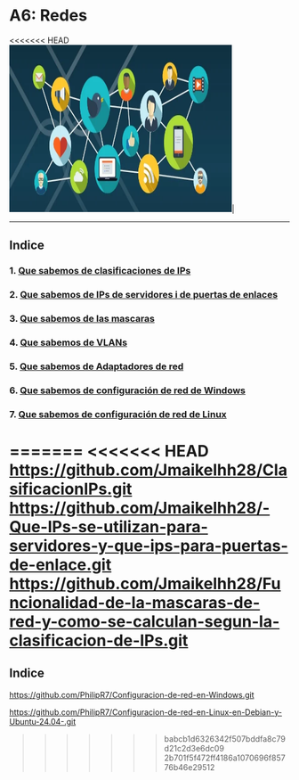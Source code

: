 # A6: Redes

<<<<<<< HEAD
<img src="https://github.com/Jmaikelhh28/SMX2_M12.2_PJ_S-ntesi_Fase4_A06/blob/main/redes.webp" width="400" height="300">|


---------------------

## Indice

### 1. [Que sabemos de clasificaciones de IPs](https://github.com/Jmaikelhh28/ClasificacionIPs.git)
### 2. [Que sabemos de IPs de servidores i de puertas de enlaces](https://github.com/Jmaikelhh28/-Que-IPs-se-utilizan-para-servidores-y-que-ips-para-puertas-de-enlace.git)
### 3. [Que sabemos de las mascaras](https://github.com/Jmaikelhh28/Funcionalidad-de-la-mascaras-de-red-y-como-se-calculan-segun-la-clasificacion-de-IPs.git)
### 4. [Que sabemos de VLANs](https://github.com/OscraSanchez/VLAN.git)
### 5. [Que sabemos de Adaptadores de red](https://github.com/OscraSanchez/Adaptadores-de-Red.git)
### 6. [Que sabemos de configuración de red de Windows](https://github.com/PhilipR7/Configuracion-de-red-en-Windows.git)
### 7. [Que sabemos de configuración de red de Linux](https://github.com/PhilipR7/Configuracion-de-red-en-Linux-en-Debian-y-Ubuntu-24.04-.git)
=======
<<<<<<< HEAD
https://github.com/Jmaikelhh28/ClasificacionIPs.git
https://github.com/Jmaikelhh28/-Que-IPs-se-utilizan-para-servidores-y-que-ips-para-puertas-de-enlace.git
https://github.com/Jmaikelhh28/Funcionalidad-de-la-mascaras-de-red-y-como-se-calculan-segun-la-clasificacion-de-IPs.git
=======

## Indice


https://github.com/PhilipR7/Configuracion-de-red-en-Windows.git

 https://github.com/PhilipR7/Configuracion-de-red-en-Linux-en-Debian-y-Ubuntu-24.04-.git
>>>>>>> babcb1d6326342f507bddfa8c79d21c2d3e6dc09
>>>>>>> 2b701f5f472ff4186a1070696f85776b46e29512

